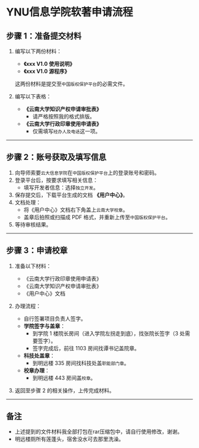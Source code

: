 # YNU信息学院软著申请流程

## 步骤 1：准备提交材料
1. 编写以下两份材料：
   - **《xxx V1.0 使用说明》**
   - **《xxx V1.0 源程序》**
   
   这两份材料是提交至`中国版权保护平台`的必需文件。

2. 编写以下表格：
   - **《云南大学知识产权申请审批表》**
     - 请严格按照我的格式排版。
   - **《云南大学行政印章使用申请表》**
     - 仅需填写`经办人及电话`这一项。

---

## 步骤 2：账号获取及填写信息
1. 向导师索要`云大信息学院`在`中国版权保护平台`上的登录账号和密码。
2. 登录平台后，按要求填写相关信息：
   - 填写开发者信息：选择`独立开发`。
3. 保存提交后，下载平台生成的文档 **《用户中心》**。
4. 文档处理：
   - 将《用户中心》文档右下角盖上`云南大学校章`。
   - 盖章后拍照或扫描成 PDF 格式，并重新上传至`中国版权保护平台`。
5. 等待审核结果。

---

## 步骤 3：申请校章
1. 准备以下材料：
   - 《云南大学行政印章使用申请表》
   - 《云南大学知识产权申请审批表》
   - 《用户中心》文档

2. 办理流程：
   - 自行签署项目负责人签字。
   - **学院签字与盖章**：
     - 到学院 1 楼院长房间（进入学院左拐走到底），找张院长签字（3 处需要签字）。
     - 签字完成后，前往 1103 房间找谭书记盖院章。
   - **科技处盖章**：
     - 到明远楼 335 房间找科技处盖`职能部门章`。
   - **校章办理**：
     - 到明远楼 443 房间盖`校章`。

3. 返回至步骤 2 的相关操作，上传完成材料。

---

## 备注
- 上述提到的文件材料我全部打包在rar压缩包中，请自行使用修改，谢谢。
- 明远楼厕所有莲蓬头，宿舍没水可去那里洗澡。
